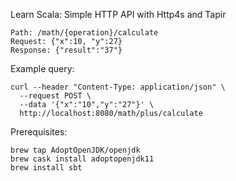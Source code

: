 Learn Scala: Simple HTTP API with Http4s and Tapir

```
Path: /math/{operation}/calculate
Request: {"x":10, "y":27}
Response: {"result":"37"}
```

Example query:

```shell
curl --header "Content-Type: application/json" \
  --request POST \
  --data '{"x":"10","y":"27"}' \
  http://localhost:8080/math/plus/calculate
```  

Prerequisites:

```shell
brew tap AdoptOpenJDK/openjdk
brew cask install adoptopenjdk11
brew install sbt
```
